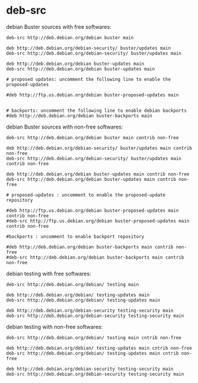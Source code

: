# deb-src
debian Buster sources with free softwares:

```deb http://deb.debian.org/debian buster main
deb-src http://deb.debian.org/debian buster main

deb http://deb.debian.org/debian-security/ buster/updates main
deb-src http://deb.debian.org/debian-security/ buster/updates main

deb http://deb.debian.org/debian buster-updates main
deb-src http://deb.debian.org/debian buster-updates main

# proposed updates: uncomment the following line to enable the proposed-updates

#deb http://ftp.us.debian.org/debian buster-proposed-updates main 


# backports: uncomment the following line to enable debian backports
#deb http://deb.debian.org/debian buster-backports main
```
debian Buster sources with non-free softwares:
```deb http://deb.debian.org/debian buster main contrib non-free
deb-src http://deb.debian.org/debian buster main contrib non-free

deb http://deb.debian.org/debian-security/ buster/updates main contrib non-free
deb-src http://deb.debian.org/debian-security/ buster/updates main contrib non-free

deb http://deb.debian.org/debian buster-updates main contrib non-free
deb-src http://deb.debian.org/debian buster-updates main contrib non-free

# proposed-updates : uncomment to enable the proposed-update repository

#deb http://ftp.us.debian.org/debian buster-proposed-updates main contrib non-free
#deb-src http://ftp.us.debian.org/debian buster-proposed-updates main contrib non-free

#backports : uncomment to enable backport repository

#deb http://deb.debian.org/debian buster-backports main contrib non-free
#deb-src http://deb.debian.org/debian buster-backports main contrib non-free
```
debian testing with free softwares:
```deb http://deb.debian.org/debian/ testing main 
deb-src http://deb.debian.org/debian/ testing main 

deb http://deb.debian.org/debian/ testing-updates main 
deb-src http://deb.debian.org/debian/ testing-updates main 

deb http://deb.debian.org/debian-security testing-security main
deb-src http://deb.debian.org/debian-security testing-security main
```
debian testing with non-free softwares:
```deb http://deb.debian.org/debian/ testing main cntrib non-free
deb-src http://deb.debian.org/debian/ testing main cntrib non-free

deb http://deb.debian.org/debian/ testing-updates main cntrib non-free
deb-src http://deb.debian.org/debian/ testing-updates main cntrib non-free

deb http://deb.debian.org/debian-security testing-security main
deb-src http://deb.debian.org/debian-security testing-security main
```
